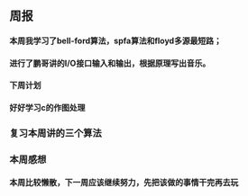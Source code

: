 ## 周报

#### 本周我学习了bell-ford算法，spfa算法和floyd多源最短路；

#### 进行了鹏哥讲的I/O接口输入和输出，根据原理写出音乐。

#### 下周计划

#### 好好学习c的作图处理

### 复习本周讲的三个算法

### 本周感想

#### 本周比较懒散，下一周应该继续努力，先把该做的事情干完再去玩